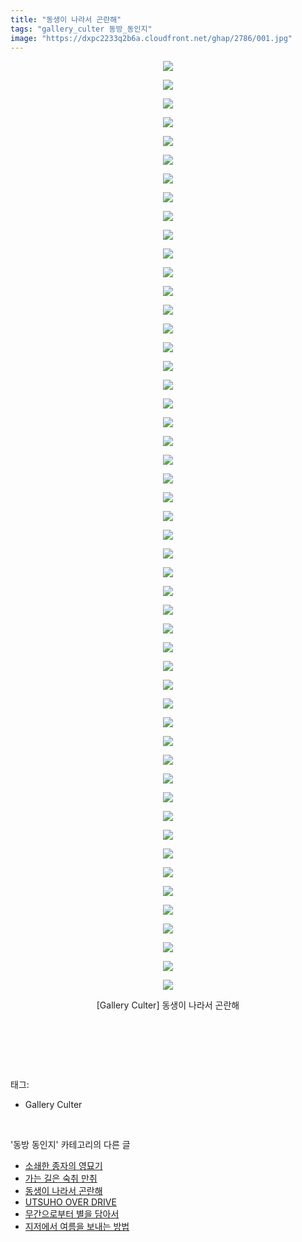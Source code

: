 ```yaml
---
title: "동생이 나라서 곤란해"
tags: "gallery_culter 동방_동인지"
image: "https://dxpc2233q2b6a.cloudfront.net/ghap/2786/001.jpg"
---
```

<div class="article">
<p style="text-align: center; clear: none; float: none;"><img src="{{ site.imgserver3 }}/ghap/2786/001.jpg"/></p>
<p style="text-align: center; clear: none; float: none;"><img src="{{ site.imgserver3 }}/ghap/2786/002.jpg"/></p>
<p style="text-align: center; clear: none; float: none;"><img src="{{ site.imgserver3 }}/ghap/2786/003.jpg"/></p>
<p style="text-align: center; clear: none; float: none;"><img src="{{ site.imgserver3 }}/ghap/2786/004.jpg"/></p>
<p style="text-align: center; clear: none; float: none;"><img src="{{ site.imgserver3 }}/ghap/2786/005.jpg"/></p>
<p style="text-align: center; clear: none; float: none;"><img src="{{ site.imgserver3 }}/ghap/2786/006.jpg"/></p>
<p style="text-align: center; clear: none; float: none;"><img src="{{ site.imgserver3 }}/ghap/2786/007.jpg"/></p>
<p style="text-align: center; clear: none; float: none;"><img src="{{ site.imgserver3 }}/ghap/2786/008.jpg"/></p>
<p style="text-align: center; clear: none; float: none;"><img src="{{ site.imgserver3 }}/ghap/2786/009.jpg"/></p>
<p style="text-align: center; clear: none; float: none;"><img src="{{ site.imgserver3 }}/ghap/2786/010.jpg"/></p>
<p style="text-align: center; clear: none; float: none;"><img src="{{ site.imgserver3 }}/ghap/2786/011.jpg"/></p>
<p style="text-align: center; clear: none; float: none;"><img src="{{ site.imgserver3 }}/ghap/2786/012.jpg"/></p>
<p style="text-align: center; clear: none; float: none;"><img src="{{ site.imgserver3 }}/ghap/2786/013.jpg"/></p>
<p style="text-align: center; clear: none; float: none;"><img src="{{ site.imgserver3 }}/ghap/2786/014.jpg"/></p>
<p style="text-align: center; clear: none; float: none;"><img src="{{ site.imgserver3 }}/ghap/2786/015.jpg"/></p>
<p style="text-align: center; clear: none; float: none;"><img src="{{ site.imgserver3 }}/ghap/2786/016.jpg"/></p>
<p style="text-align: center; clear: none; float: none;"><img src="{{ site.imgserver3 }}/ghap/2786/017.jpg"/></p>
<p style="text-align: center; clear: none; float: none;"><img src="{{ site.imgserver3 }}/ghap/2786/018.jpg"/></p>
<p style="text-align: center; clear: none; float: none;"><img src="{{ site.imgserver3 }}/ghap/2786/019.jpg"/></p>
<p style="text-align: center; clear: none; float: none;"><img src="{{ site.imgserver3 }}/ghap/2786/020.jpg"/></p>
<p style="text-align: center; clear: none; float: none;"><img src="{{ site.imgserver3 }}/ghap/2786/021.jpg"/></p>
<p style="text-align: center; clear: none; float: none;"><img src="{{ site.imgserver3 }}/ghap/2786/022.jpg"/></p>
<p style="text-align: center; clear: none; float: none;"><img src="{{ site.imgserver3 }}/ghap/2786/023.jpg"/></p>
<p style="text-align: center; clear: none; float: none;"><img src="{{ site.imgserver3 }}/ghap/2786/024.jpg"/></p>
<p style="text-align: center; clear: none; float: none;"><img src="{{ site.imgserver3 }}/ghap/2786/025.jpg"/></p>
<p style="text-align: center; clear: none; float: none;"><img src="{{ site.imgserver3 }}/ghap/2786/026.jpg"/></p>
<p style="text-align: center; clear: none; float: none;"><img src="{{ site.imgserver3 }}/ghap/2786/027.jpg"/></p>
<p style="text-align: center; clear: none; float: none;"><img src="{{ site.imgserver3 }}/ghap/2786/028.jpg"/></p>
<p style="text-align: center; clear: none; float: none;"><img src="{{ site.imgserver3 }}/ghap/2786/029.jpg"/></p>
<p style="text-align: center; clear: none; float: none;"><img src="{{ site.imgserver3 }}/ghap/2786/030.jpg"/></p>
<p style="text-align: center; clear: none; float: none;"><img src="{{ site.imgserver3 }}/ghap/2786/031.jpg"/></p>
<p style="text-align: center; clear: none; float: none;"><img src="{{ site.imgserver3 }}/ghap/2786/032.jpg"/></p>
<p style="text-align: center; clear: none; float: none;"><img src="{{ site.imgserver3 }}/ghap/2786/033.jpg"/></p>
<p style="text-align: center; clear: none; float: none;"><img src="{{ site.imgserver3 }}/ghap/2786/034.jpg"/></p>
<p style="text-align: center; clear: none; float: none;"><img src="{{ site.imgserver3 }}/ghap/2786/035.jpg"/></p>
<p style="text-align: center; clear: none; float: none;"><img src="{{ site.imgserver3 }}/ghap/2786/036.jpg"/></p>
<p style="text-align: center; clear: none; float: none;"><img src="{{ site.imgserver3 }}/ghap/2786/037.jpg"/></p>
<p style="text-align: center; clear: none; float: none;"><img src="{{ site.imgserver3 }}/ghap/2786/038.jpg"/></p>
<p style="text-align: center; clear: none; float: none;"><img src="{{ site.imgserver3 }}/ghap/2786/039.jpg"/></p>
<p style="text-align: center; clear: none; float: none;"><img src="{{ site.imgserver3 }}/ghap/2786/040.jpg"/></p>
<p style="text-align: center; clear: none; float: none;"><img src="{{ site.imgserver3 }}/ghap/2786/041.jpg"/></p>
<p style="text-align: center; clear: none; float: none;"><img src="{{ site.imgserver3 }}/ghap/2786/042.jpg"/></p>
<p style="text-align: center; clear: none; float: none;"><img src="{{ site.imgserver3 }}/ghap/2786/043.jpg"/></p>
<p style="text-align: center; clear: none; float: none;"><img src="{{ site.imgserver3 }}/ghap/2786/044.jpg"/></p>
<p style="text-align: center; clear: none; float: none;"><img src="{{ site.imgserver3 }}/ghap/2786/045.jpg"/></p>
<p style="text-align: center; clear: none; float: none;"><img src="{{ site.imgserver3 }}/ghap/2786/046.jpg"/></p>
<p style="text-align: center; clear: none; float: none;"><img src="{{ site.imgserver3 }}/ghap/2786/047.jpg"/></p>
<p style="text-align: center; clear: none; float: none;"><img src="{{ site.imgserver3 }}/ghap/2786/048.jpg"/></p>
<p style="text-align: center; clear: none; float: none;"><img src="{{ site.imgserver3 }}/ghap/2786/049.jpg"/></p>
<p style="text-align: center; clear: none; float: none;"><img src="{{ site.imgserver3 }}/ghap/2786/050.jpg"/></p>
<p style="text-align: center; clear: none; float: none;"><font color="#1e1e1e">[Gallery Culter] 동생이 나라서 곤란해</font></p>
<p style="text-align: center; clear: none; float: none;"><br/></p>
<p><br/></p>
</div><br/>
<div class="tagTrail">
<p>태그: </p>
<ul>
<li>Gallery Culter</li>
</ul>
</div><br/>
<div class="another">
<p>'동방 동인지' 카테고리의 다른 글</p>
<ul>
<li><a href="/ghap_2788">소쇄한 종자의 영묘기</a></li>
<li><a href="/ghap_2787">가는 길은 숙취 만취</a></li>
<li><a href="/ghap_2786">동생이 나라서 곤란해</a></li>
<li><a href="/ghap_2785">UTSUHO OVER DRIVE</a></li>
<li><a href="/ghap_2784">무간으로부터 별을 담아서</a></li>
<li><a href="/ghap_2783">지저에서 여름을 보내는 방법</a></li>
</ul>
</div><br/>
<div class="cb_module cb_fluid">
<div class="cb_wrt cb_profile">
</div><!-- commentList close -->
</div><br/>
